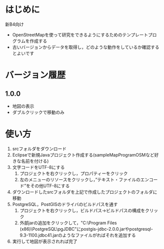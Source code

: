
# はじめに
新B4向け

* OpenStreetMapを使って研究をできるようにするためのテンプレートプログラムを作成する
* 古いバージョンからデータを取得し，どのような動作をしているか確認するとよいです

# バージョン履歴
## 1.0.0
* 地図の表示
* ダブルクリックで移動のみ


# 使い方
1. srcフォルダをダウンロード
1. Eclipseで新規Javaプロジェクト作成する(sampleMapProgramOSMなど好きな名前を付ける)
1. 文字コードをUTF-8にする
	1. プロジェクトを右クリックし，プロパティーをクリック
	1. 左のメニューのリソースをクリックし，”テキスト・ファイルのエンコード”をその他UTF-8にする
1. ダウンロードしたsrcフォルダを上記で作成したプロジェクトのフォルダに移動
1. PostgreSQL，PostGISのドライバのビルドパスを通す
	1. プロジェクトを右クリックし，ビルドパス->ビルドパスの構成をクリック
	1. 外部jarの追加をクリックして，"C:\Program Files (x86)\PostgreSQL\pgJDBC"にpostgis-jdbc-2.0.0.jarやpostgresql-9.3-1100.jdbc41.jarのようなファイルがればそれを追加する
1. 実行して地図が表示されれば完了


